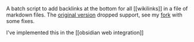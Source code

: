 A batch script to add backlinks at the bottom for all [[wikilinks]] in a file of markdown files. The [original version](<[original repo](https://github.com/andymatuschak/note-link-janitor)>) dropped support, see my [fork](https://github.com/hannesdelbeke/note-link-janitor) with some fixes.

I've implemented this in the [[obsidian web integration]]